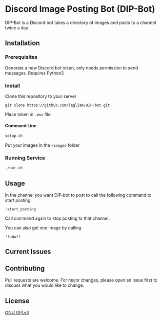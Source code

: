 # Discord Image Posting Bot (DIP-Bot)

DIP-Bot is a Discord bot takes a directory of images and posts to a channel twice a day

## Installation

### Prerequisites
Generate a new Discord bot token, only needs permission to send messages. Requires Python3

### Install
Clone this repository to your server

```git
git clone https://github.com/lagliam/DIP-bot.git
```

Place token in `.env` file

#### Command Line
 
```bash
setup.sh
```
Put your images in the `/images` folder

### Running Service

```bash
./bot.sh
```

## Usage

In the channel you want DIP-bot to post to call the following command to start posting.

```
!start_posting
```

Call command again to stop posting to that channel.

You can also get one image by calling

```
!!uWu!!
```

## Current Issues

## Contributing
Pull requests are welcome. For major changes, please open an issue first to discuss what you would like to change.


## License
[GNU GPLv3 ](https://choosealicense.com/licenses/gpl-3.0/)
